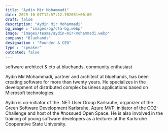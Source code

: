 ```yaml
---
title: "Aydin Mir Mohammadi"
date: 2025-10-07T12:57:12.702651+00:00
draft: false
description: "Aydin Mir Mohammadi"
bg_image : "images/bg/cta-bg.webp"
image: "images/teams/aydin-mir-mohammadi.webp"
company: "Bluehands"
designation : "Founder & CEO"
type : "speaker"
outdated: false
---
```


software architect & cto at bluehands, community enthusiast

Aydin Mir Mohammadi, partner and architect at bluehands, has been creating software for more than twenty years. He specializes in the development of distributed complex business applications based on Microsoft technologies. 

Aydin is co-initiator of the .NET User Group Karlsruhe, organizer of the Green Software Development Karlsruhe, Azure MVP, initiator of the CO2-Challenge and host of the #nossued Open Space. He is also involved in the training of young software developers as a lecturer at the Karlsruhe Cooperative State University.
